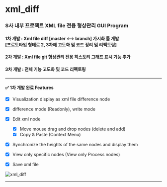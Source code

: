# xml_diff
### S사 내부 프로젝트 XML file 전용 형상관리 GUI Program

#### 1차 개발 : Xml file diff [master <--> branch] 가시화 툴 개발<br/>[프로토타입 형태로 2, 3차에 고도화 및 코드 정리 및 리펙토링]
#### 2차 개발 : Xml file git 형상관리 전용 히스토리 그래프 표시 기능 추가
#### 3차 개발 : 전체 기능 고도화 및 코드 리펙토링

***

#### ✅ 1차 개발 완료 Features

- [x] Visualization display as xml file difference node
- [x] difference mode (Readonly), write mode
- [x] Edit xml node
  - [x] Move mouse drag and drop nodes (delete and add)
  - [x] Copy & Paste (Context Menu)
- [x] Synchronize the heights of the same nodes and display them
- [x] View only specific nodes (View only Process nodes)
- [x] Save xml file


![xml_diff](https://github.com/tyeom/xml_diff/assets/13028129/56568dd0-9dfd-4b92-ac44-65416d2058f3)

***
